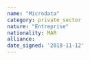 ```yaml
---
name: "Microdata"
category: private_sector
nature: "Entreprise"
nationality: MAR
alliance: 
date_signed: '2018-11-12'
---
```

    